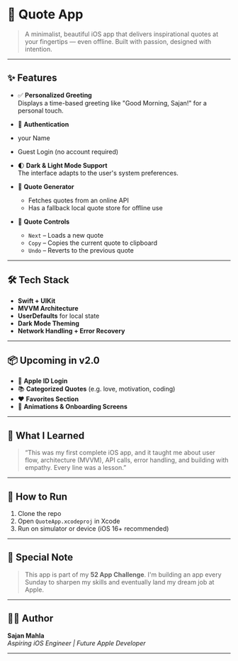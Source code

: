 # 📱 Quote App

> A minimalist, beautiful iOS app that delivers inspirational quotes at your fingertips — even offline. Built with passion, designed with intention.

---

## ✨ Features

- ✅ **Personalized Greeting**  
  Displays a time-based greeting like "Good Morning, Sajan!" for a personal touch.

- 🔐 **Authentication**
- your Name  
- Guest Login (no account required)

- 🌓 **Dark & Light Mode Support**  
  The interface adapts to the user's system preferences.

- 🔁 **Quote Generator**  
  - Fetches quotes from an online API  
  - Has a fallback local quote store for offline use

- 🔄 **Quote Controls**  
  - `Next` – Loads a new quote  
  - `Copy` – Copies the current quote to clipboard  
  - `Undo` – Reverts to the previous quote

---

## 🛠️ Tech Stack

- **Swift + UIKit**
- **MVVM Architecture**
- **UserDefaults** for local state
- **Dark Mode Theming**
- **Network Handling + Error Recovery**

---

## 📦 Upcoming in v2.0

- 🍎 **Apple ID Login**  
- 📚 **Categorized Quotes** (e.g. love, motivation, coding)  
- ❤️ **Favorites Section**  
- 🎯 **Animations & Onboarding Screens**

---

## 🧠 What I Learned

> “This was my first complete iOS app, and it taught me about user flow, architecture (MVVM), API calls, error handling, and building with empathy. Every line was a lesson.”

---

## 🚀 How to Run

1. Clone the repo  
2. Open `QuoteApp.xcodeproj` in Xcode  
3. Run on simulator or device (iOS 16+ recommended)

---



## 💬 Special Note

> This app is part of my **52 App Challenge**. I'm building an app every Sunday to sharpen my skills and eventually land my dream job at Apple.

---

## 👨‍💻 Author

**Sajan Mahla**  
*Aspiring iOS Engineer | Future Apple Developer*

---

